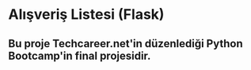 # Alışveriş Listesi (Flask)

## Bu proje Techcareer.net'in düzenlediği Python Bootcamp'in final projesidir. 
